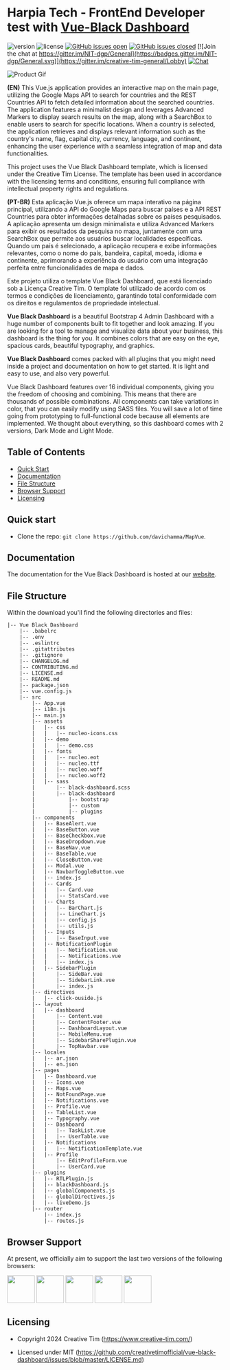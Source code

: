 # Harpia Tech - FrontEnd Developer test with [Vue-Black Dashboard](https://demos.creative-tim.com/vue-black-dashboard)

![version](https://img.shields.io/badge/version-1.1.3-blue.svg) ![license](https://img.shields.io/badge/license-MIT-blue.svg) [![GitHub issues open](https://img.shields.io/github/issues/creativetimofficial/black-dashboard/issues.svg?maxAge=2592000)](https://github.com/creativetimofficial/black-dashboard/issues/issues?q=is%3Aopen+is%3Aissue) [![GitHub issues closed](https://img.shields.io/github/issues-closed-raw/creativetimofficial/black-dashboard/issues.svg?maxAge=2592000)](https://github.com/creativetimofficial/black-dashboard/issues/issues?q=is%3Aissue+is%3Aclosed) [![Join the chat at https://gitter.im/NIT-dgp/General](https://badges.gitter.im/NIT-dgp/General.svg)](https://gitter.im/creative-tim-general/Lobby) [![Chat](https://img.shields.io/badge/chat-on%20discord-7289da.svg)](https://discord.gg/E4aHAQy)

![Product Gif](https://github.com/creativetimofficial/vue-black-dashboard/blob/live-demo/src/assets/demo/product-gif.gif?raw=true)


**(EN)**
This Vue.js application provides an interactive map on the main page, utilizing the Google Maps API to search for countries and the REST Countries API to fetch detailed information about the searched countries. The application features a minimalist design and leverages Advanced Markers to display search results on the map, along with a SearchBox to enable users to search for specific locations. When a country is selected, the application retrieves and displays relevant information such as the country's name, flag, capital city, currency, language, and continent, enhancing the user experience with a seamless integration of map and data functionalities.

This project uses the Vue Black Dashboard template, which is licensed under the Creative Tim License. The template has been used in accordance with the licensing terms and conditions, ensuring full compliance with intellectual property rights and regulations.

**(PT-BR)**
Esta aplicação Vue.js oferece um mapa interativo na página principal, utilizando a API do Google Maps para buscar países e a API REST Countries para obter informações detalhadas sobre os países pesquisados. A aplicação apresenta um design minimalista e utiliza Advanced Markers para exibir os resultados da pesquisa no mapa, juntamente com uma SearchBox que permite aos usuários buscar localidades específicas. Quando um país é selecionado, a aplicação recupera e exibe informações relevantes, como o nome do país, bandeira, capital, moeda, idioma e continente, aprimorando a experiência do usuário com uma integração perfeita entre funcionalidades de mapa e dados.

Este projeto utiliza o template Vue Black Dashboard, que está licenciado sob a Licença Creative Tim. O template foi utilizado de acordo com os termos e condições de licenciamento, garantindo total conformidade com os direitos e regulamentos de propriedade intelectual.

**Vue Black Dashboard** is a beautiful Bootstrap 4 Admin Dashboard with a huge number of components built to fit together and look amazing. If you are looking for a tool to manage and visualize data about your business, this dashboard is the thing for you. It combines colors that are easy on the eye, spacious cards, beautiful typography, and graphics.

**Vue Black Dashboard** comes packed with all plugins that you might need inside a project and documentation on how to get started. It is light and easy to use, and also very powerful.

Vue Black Dashboard features over 16 individual components, giving you the freedom of choosing and combining. This means that there are thousands of possible combinations. All components can take variations in color, that you can easily modify using SASS files. You will save a lot of time going from prototyping to full-functional code because all elements are implemented.
We thought about everything, so this dashboard comes with 2 versions, Dark Mode and Light Mode.


## Table of Contents

- [Quick Start](#quick-start)
- [Documentation](#documentation)
- [File Structure](#file-structure)
- [Browser Support](#browser-support)
- [Licensing](#licensing)

## Quick start

- Clone the repo: `git clone https://github.com/davichamma/MapVue`.

## Documentation

The documentation for the Vue Black Dashboard is hosted at our [website](https://demos.creative-tim.com/vue-black-dashboard/documentation).

## File Structure

Within the download you'll find the following directories and files:

```
|-- Vue Black Dashboard
    |-- .babelrc
    |-- .env
    |-- .eslintrc
    |-- .gitattributes
    |-- .gitignore
    |-- CHANGELOG.md
    |-- CONTRIBUTING.md
    |-- LICENSE.md
    |-- README.md
    |-- package.json
    |-- vue.config.js
    |-- src
        |-- App.vue
        |-- i18n.js
        |-- main.js
        |-- assets
        |   |-- css
        |   |   |-- nucleo-icons.css
        |   |-- demo
        |   |   |-- demo.css
        |   |-- fonts
        |   |   |-- nucleo.eot
        |   |   |-- nucleo.ttf
        |   |   |-- nucleo.woff
        |   |   |-- nucleo.woff2
        |   |-- sass
        |       |-- black-dashboard.scss
        |       |-- black-dashboard
        |           |-- bootstrap
        |           |-- custom
        |           |-- plugins
        |-- components
        |   |-- BaseAlert.vue
        |   |-- BaseButton.vue
        |   |-- BaseCheckbox.vue
        |   |-- BaseDropdown.vue
        |   |-- BaseNav.vue
        |   |-- BaseTable.vue
        |   |-- CloseButton.vue
        |   |-- Modal.vue
        |   |-- NavbarToggleButton.vue
        |   |-- index.js
        |   |-- Cards
        |   |   |-- Card.vue
        |   |   |-- StatsCard.vue
        |   |-- Charts
        |   |   |-- BarChart.js
        |   |   |-- LineChart.js
        |   |   |-- config.js
        |   |   |-- utils.js
        |   |-- Inputs
        |   |   |-- BaseInput.vue
        |   |-- NotificationPlugin
        |   |   |-- Notification.vue
        |   |   |-- Notifications.vue
        |   |   |-- index.js
        |   |-- SidebarPlugin
        |       |-- SideBar.vue
        |       |-- SidebarLink.vue
        |       |-- index.js
        |-- directives
        |   |-- click-ouside.js
        |-- layout
        |   |-- dashboard
        |       |-- Content.vue
        |       |-- ContentFooter.vue
        |       |-- DashboardLayout.vue
        |       |-- MobileMenu.vue
        |       |-- SidebarSharePlugin.vue
        |       |-- TopNavbar.vue
        |-- locales
        |   |-- ar.json
        |   |-- en.json
        |-- pages
        |   |-- Dashboard.vue
        |   |-- Icons.vue
        |   |-- Maps.vue
        |   |-- NotFoundPage.vue
        |   |-- Notifications.vue
        |   |-- Profile.vue
        |   |-- TableList.vue
        |   |-- Typography.vue
        |   |-- Dashboard
        |   |   |-- TaskList.vue
        |   |   |-- UserTable.vue
        |   |-- Notifications
        |   |   |-- NotificationTemplate.vue
        |   |-- Profile
        |       |-- EditProfileForm.vue
        |       |-- UserCard.vue
        |-- plugins
        |   |-- RTLPlugin.js
        |   |-- blackDashboard.js
        |   |-- globalComponents.js
        |   |-- globalDirectives.js
        |   |-- liveDemo.js
        |-- router
            |-- index.js
            |-- routes.js

```

## Browser Support

At present, we officially aim to support the last two versions of the following browsers:

<img src="https://s3.amazonaws.com/creativetim_bucket/github/browser/chrome.png" width="64" height="64"> <img src="https://s3.amazonaws.com/creativetim_bucket/github/browser/firefox.png" width="64" height="64"> <img src="https://s3.amazonaws.com/creativetim_bucket/github/browser/edge.png" width="64" height="64"> <img src="https://s3.amazonaws.com/creativetim_bucket/github/browser/safari.png" width="64" height="64"> <img src="https://s3.amazonaws.com/creativetim_bucket/github/browser/opera.png" width="64" height="64">

## Licensing

- Copyright 2024 Creative Tim (https://www.creative-tim.com/)

- Licensed under MIT (https://github.com/creativetimofficial/vue-black-dashboard/issues/blob/master/LICENSE.md)

